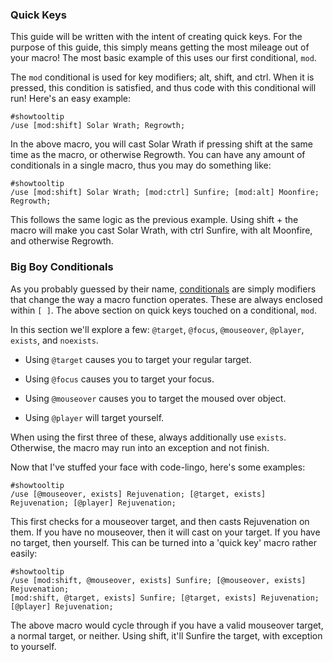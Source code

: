 ### Quick Keys

This guide will be written with the intent of creating quick keys. For the purpose of this guide, this simply means getting the most mileage out of your macro! The most basic example of this uses our first conditional, ```mod```.

The ```mod``` conditional is used for key modifiers; alt, shift, and ctrl. When it is pressed, this condition is satisfied, and thus code with this conditional will run! Here's an easy example:
```
#showtooltip
/use [mod:shift] Solar Wrath; Regrowth;
```
In the above macro, you will cast Solar Wrath if pressing shift at the same time as the macro, or otherwise Regrowth. You can have any amount of conditionals in a single macro, thus you may do something like:
```
#showtooltip
/use [mod:shift] Solar Wrath; [mod:ctrl] Sunfire; [mod:alt] Moonfire; Regrowth;
```
This follows the same logic as the previous example. Using shift + the macro will make you cast Solar Wrath, with ctrl Sunfire, with alt Moonfire, and otherwise Regrowth.

### Big Boy Conditionals
As you probably guessed by their name, [conditionals](https://wow.gamepedia.com/Macro_conditionals) are simply modifiers that change the way a macro function operates. These are always enclosed within ```[ ]```. The above section on quick keys touched on a conditional, ```mod```.

In this section we'll explore a few: ```@target```, ```@focus```, ```@mouseover```, ```@player```, ```exists```, and ```noexists```.


* Using ```@target``` causes you to target your regular target.

* Using ```@focus``` causes you to target your focus.

* Using ```@mouseover``` causes you to target the moused over object.

* Using ```@player``` will target yourself.


When using the first three of these, always additionally use ```exists```. Otherwise, the macro may run into an exception and not finish.

Now that I've stuffed your face with code-lingo, here's some examples:
```
#showtooltip
/use [@mouseover, exists] Rejuvenation; [@target, exists] Rejuvenation; [@player] Rejuvenation;
```
This first checks for a mouseover target, and then casts Rejuvenation on them. If you have no mouseover, then it will cast on your  target. If you have no target, then yourself. This can be turned into a 'quick key' macro rather easily:
```
#showtooltip
/use [mod:shift, @mouseover, exists] Sunfire; [@mouseover, exists] Rejuvenation; 
[mod:shift, @target, exists] Sunfire; [@target, exists] Rejuvenation; 
[@player] Rejuvenation;
```
The above macro would cycle through if you have a valid mouseover target, a normal target, or neither. Using shift, it'll Sunfire the target, with exception to yourself.
